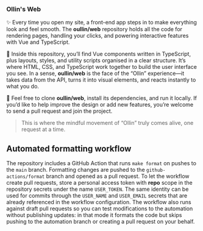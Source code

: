 ### Ollin's Web

:sparkles: Every time you open my site, a front-end app steps in to make everything look and feel smooth. The **oullin/web**
repository holds all the code for rendering pages, handling your clicks, and powering interactive features with Vue and TypeScript.

:cactus: Inside this repository, you’ll find Vue components written in TypeScript, plus layouts, styles, and utility scripts
organised in a clear structure. It’s where HTML, CSS, and TypeScript work together to build the user interface you see.
In a sense, **oullin/web** is the face of the “Ollin” experience—it takes data from the API, turns it into visual elements,
and reacts instantly to what you do.

:rocket: Feel free to clone **oullin/web**, install its dependencies, and run it locally. If you’d like to help improve the design
or add new features, you’re welcome to send a pull request and join the project.

> This is where the mindful movement of “Ollin” truly comes alive, one request at a time.

## Automated formatting workflow

The repository includes a GitHub Action that runs `make format` on pushes to the `main` branch. Formatting changes are pushed
to the `github-actions/format` branch and opened as a pull request. To let the workflow create pull requests, store a
personal access token with **repo** scope in the repository secrets under the name `USER_TOKEN`. The same identity can be used
for commits through the `USER_NAME` and `USER_EMAIL` secrets that are already referenced in the workflow configuration. The
workflow also runs against draft pull requests so you can test modifications to the automation without publishing updates: in
that mode it formats the code but skips pushing to the automation branch or creating a pull request on your behalf.
